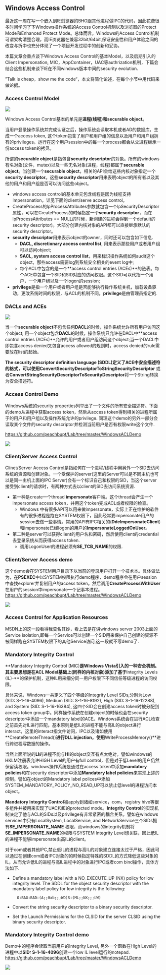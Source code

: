 ## Windows Access Control

最近这一周在写一个嵌入到IE浏览器的BHO跟其他进程做IPC的代码，因此花费很多时间学习了下Windows操作系统的Access Control机制以及浏览器的Protect Mode和Enhanced Protect Mode。总体而言，Windows的Access Control机制可谓架构清楚合理，而IE浏览器在兼容32bit/64bit,保证安全性和用户体验之间的改变与折中也充分体现了一个项目开发过程中的创新和妥协。

本篇文章会重点谈下Windows Access Control的基本Model，以及后期引入的Client Impersonation, MIC，AppContainer，UAC等authrization机制，下篇会结合这些机制来谈下IE在不同windows版本中间的security evolution.

”Talk is cheap，show me the code“，本文将简化论述，在每个小节中用代码来做论据。

### Access Control Model


![](/images/posts/2017-03-07/windows_acl_model.png)

Windows Access Control基本的单元是**进程(线程)**和**securable object**。

当用户登录操作系统并完成认证之后，操作系统会读取本机或者AD的数据库，生成一个access token, 这个token包含了用户和用户组的信息以及用户和用户组拥有的privileges。运行在这个用户session中的每一个process都会从父进程继承一份access token的拷贝。

所谓的**securable object**是指包含**security descriptor**的对象。所有的windows有名对象(文件，mutex)以及一些无名对象(进程，线程)都属于**securable object**。当创建一个**securable object**，相关的API会给这些内核对象指定一个**security descriptor**。这些**security descriptor**用来表明object的所有者以及其他的用户和用户组是否可以访问这些object。

* windows access control的基本单元包含线程是因为线程支持Impersonation，详见下面的client/serve access control。
* CreateProcess的lpProcessAttributes参数就包含一个lpSecurityDescriptor属性，可以在CreateProcess的时候指定一个**security descriptor**，而在lpProcessAttributes == NULL的时候，新创建的进程会得到一个default的security descriptor)。大部分创建内核对象的API都可以直接继承默认的security descriptor。
* **security descriptor**用来表示object的owner，同时还可以包含如下信息.
	* **DACL, discretionary access control list**, 用来表示那些用户或者用户组可以访问object;
	* **SACL, system access control list**，用来标识操作系统如何audit这个object，那些access需要log到系统安全相关的event log中;
	* 每个ACL中包含的是一个**access control entries (ACEs)**的链表。每个ACE中包含一个SID和SID对应的访问权限。这个SID可以代指一个用户，一个用户组以及一个logon的session;
* **privilege**是指一个用户或者用户组是否能够执行操作系统关机，加载设备驱动，更改系统时间的权限，与ACL的机制不同，**privilege**是由管理员指定的.

### DACLs and ACEs

![](/images/posts/2017-03-07/process_and_dacl.png)

当一个**securable object**不包含任何**DACL**的时候，操作系统允许所有用户访问这个object; 用一个object包含**DACL**的时候，操作系统只允许在DACL中**access control entries (ACEs)**允许的用户或者用户组访问这个object;当一个DACL中即包含access denied又包含access allowed的规则时，access denied的rule需要放在list的起始。

**The security descriptor definition language (SDDL)**定义了ACE中安全描述符的格式，可以使用**ConvertSecurityDescriptorToStringSecurityDescriptor** 或者**ConvertStringSecurityDescriptorToSecurityDescriptor**将一个String转换为安全描述符。

### Access Control Demo

Windows系统的security properties列举出了一个文件的所有安全描述符。下面的demo从进程中获取access token，然后从access token得到相关的进程所属于的用户和用户组以及操作系统允许的privilege. 同理这个demo的另外一部分会读取某个文件的security descriptor并检测当前用户是否有权限write这个文件.

https://github.com/peachbupt/Lab/tree/master/WindowsACLDemo

![](/images/posts/2017-03-07/acl_model_demo.png)

### Client/Server Access Control

Clinet/Server Access Control是指如何在一个进程/线程中用另外一个SID去访问系统的资源和创建对象。一个受保护的server(这里的Server可以是不同主机也可以是同一主机上面的IPC Server)会有一个标识自己和权限的SID，当这个server接受到client的请求时，有两种方式去以client的SID去访问系统资源.

* 第一种是create一个thread **impersonate**客户端。这个thread会产生一个impersonate access token，并用这个token完成ACL或者权限的检查。
	* Windows 中有很多API可以用来做impersonate，实际上正在维护的软件有的很多进程是跑在SYSTEM权限下，因此经常要impersonate用户的session去做一些事情。常用的API有IPC相关的(**DdeImpersonateClient**)和impersonate已经logon的用户的**ImpersonateLoggedOnUser**。
* 第二种是server可以获得client的用户名和密码，然后使用client的credential去登录系统从而获得access token.
	* 调用LogonUser的进程必须有**SE_TCB_NAME**的权限.

### Client/Server Access demo

这个demo会在SYSTEM用户目录下以当前的登录用户打开一个技术本。具体做法为，在**PSEXEC**中以SYSTEM权限执行demo程序，demo程序会在用户session中查找explorer并复制用户的access token，然后调用**CreateProcessWithUser**在用户的session中impersonate一个记事本进程。
https://github.com/peachbupt/Lab/tree/master/WindowsACLDemo

![](/images/posts/2017-03-07/demo.png)

### Access Control for Application Resources

MSDN上的这一段看得我莫名其妙，看上去是在讲windows server 2003上面的Service isolation,即每一个Service可以创建一个SID用来保护自己创建的资源不被同样跑在SYSTEM权限下的其他Service访问,这一段就不写demo了.

### Mandatory Integrity Control

**Mandatory Integrity Control (MIC)**是Windows Vista引入的一种安全机制。其主要思想是在ACL Model基础上(同样的内核对象)添加了基于**Integrity Levels (IL)-**的保护机制，这种IL用来细分同一用户权限下不同信任等级进程的访问权限。

具体来说，Windows一共定义了四个等级的Integrity Level SIDs,分别为Low (SID: S-1-16-4096), Medium (SID: S-1-16-8192), High (SID: S-1-16-12288), and System (SID: S-1-16-16384), 这四个SID会在创建access token时被分配到access token group中。同样操作系统在创建object的时候也会在security descriptor中添加一个mandatory label的ACE。Windows系统会在进行ACL检查之前首先对IL进行匹配，基本原则是低IL的进程不能与高IL的object进行interact，这里的interact指文件访问，IPC以及诸如使用**CreateRemoteThread()**进行DLL injection，使用**WriteProcessMemory()**进行跨进程写数据的操作。

当然上面所说的**LI**的进程不能与**HI**的object交互有点太绝对，譬如windows的HKLM注册表允许HIGH Level的用户有full control，但是对于低Level的用户仍然保留读权限。windows操作系统是通过在access token中添加**mandatory policies**和在security descriptor中添加**Mandatory label policies**来实现上述的控制。譬如在object的Mandatory label polices中添加SYSTEM_MANDATORY_POLICY_NO_READ_UP可以禁止低level的进程访问本object。

**Mandatory Integrity Control**被apply到诸如service，com，registry hive等很多组件并被用来实现了UAC和IE的protected mode。**Integrity Control**的实现机制决定了他与ACL的SIDs以及privilege有非常紧密的耦合关系。譬如在windows services中只有LocalSystem, LocalService, and NetworkService三个SIDs拥有**SE\_IMPERSONATE\_NAME** 权限，而windows的integrity机制将**SE\_IMPERSONATE\_NAME**的权限与SYSTEM Integrity Level想关联，因此低IL的进程不能够impersonate出高IL的client。

对于com或者其他IPC,禁止低IL的进程与高IL的对象建立连接太过于严格，因此可以通过在创建com或者IPC对象的的时候指定特殊的SDDL的方式降低这些对象的IL，从而允许低IL的进程与高IL进程中的对象进行IPC或者com bind操作，具体方法如下.

* Define a mandatory label with a NO_EXECUTE_UP (NX) policy for low integrity level. The SDDL for the object security descriptor with the mandatory label policy for low integrity is the following:

		O:BAG:BAD:(A;;0xb;;;WD)S:(ML;;NX;;;LW)

* Convert the string security descriptor to a binary security descriptor.
* Set the Launch Permissions for the CLSID for the server CLSID using the binary security descriptor.

### Mandatory Integrity Control demo

Demo中的程序会读取当前用户的Integrity Level, 另外一个函数在High Level的进程中以**SID: S-1-16-4096**创建一个low IL level运行的notepad.
https://github.com/peachbupt/Lab/tree/master/WindowsACLDemo

![](/images/posts/2017-03-07/create_low_IL_process.png)



























